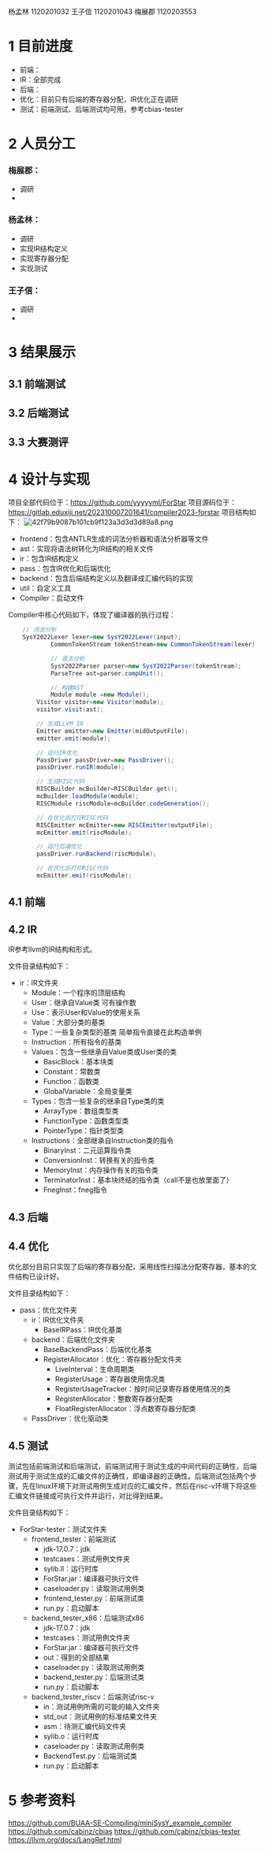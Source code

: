 杨孟林 1120201032
王子信 1120201043
梅展郡 1120203553

# 1 目前进度

- 前端：
- IR：全部完成
- 后端：
- 优化：目前只有后端的寄存器分配，IR优化正在调研
- 测试：前端测试、后端测试均可用，参考cbias-tester

# 2 人员分工

### 梅展郡：

- 调研
-

### 杨孟林：

- 调研
- 实现IR结构定义
- 实现寄存器分配
- 实现测试

### 王子信：

- 调研
-

# 3 结果展示
## 3.1 前端测试

## 3.2 后端测试

## 3.3 大赛测评

# 4 设计与实现
项目全部代码位于：https://github.com/yyyyyml/ForStar
项目源码位于：https://gitlab.eduxiji.net/202310007201641/compiler2023-forstar
项目结构如下：
![42f79b9087b101cb9f123a3d3d3d89a8.png](:/fc0d3d854b6c46b7b3417a33bd87a40d)

- frontend：包含ANTLR生成的词法分析器和语法分析器等文件
- ast：实现将语法树转化为IR结构的相关文件
- ir：包含IR结构定义
- pass：包含IR优化和后端优化
- backend：包含后端结构定义以及翻译成汇编代码的实现
- util：自定义工具
- Compiler：启动文件

Compiler中核心代码如下，体现了编译器的执行过程：

```java
    // 词法分析
	SysY2022Lexer lexer=new SysY2022Lexer(input);
            CommonTokenStream tokenStream=new CommonTokenStream(lexer);

            // 语法分析
            SysY2022Parser parser=new SysY2022Parser(tokenStream);
            ParseTree ast=parser.compUnit();

            // 构建AST
            Module module =new Module();
        Visitor visitor=new Visitor(module);
        visitor.visit(ast);

        // 生成LLVM IR
        Emitter emitter=new Emitter(midOutputFile);
        emitter.emit(module);

        // 运行IR优化
        PassDriver passDriver=new PassDriver();
        passDriver.runIR(module);

        // 生成RISC代码
        RISCBuilder mcBuilder=RISCBuilder.get();
        mcBuilder.loadModule(module);
        RISCModule riscModule=mcBuilder.codeGeneration();

        // 在优化前打印RISC代码
        RISCEmitter mcEmitter=new RISCEmitter(outputFile);
        mcEmitter.emit(riscModule);

        // 运行后端优化
        passDriver.runBackend(riscModule);

        // 在优化后打印RISC代码
        mcEmitter.emit(riscModule);

```

## 4.1 前端

## 4.2 IR

IR参考llvm的IR结构和形式。

文件目录结构如下：

- ir：IR文件夹
    - Module：一个程序的顶层结构
    - User：继承自Value类 可有操作数
    - Use：表示User和Value的使用关系
    - Value：大部分类的基类
    - Type：一些复杂类型的基类 简单指令直接在此构造单例
    - Instruction：所有指令的基类
    - Values：包含一些继承自Value类或User类的类
        - BasicBlock：基本块类
        - Constant：常数类
        - Function：函数类
        - GlobalVariable：全局变量类
    - Types：包含一些复杂的继承自Type类的类
        - ArrayType：数组类型类
        - FunctionType：函数类型类
        - PointerType：指针类型类
    - Instructions：全部继承自Instruction类的指令
        - BinaryInst：二元运算指令类
        - ConversionInst：转换有关的指令类
        - MemoryInst：内存操作有关的指令类
        - TerminatorInst：基本块终结的指令类（call不是也放里面了）
        - FnegInst：fneg指令

## 4.3 后端

## 4.4 优化

优化部分目前只实现了后端的寄存器分配，采用线性扫描法分配寄存器，基本的文件结构已设计好。

文件目录结构如下：

- pass：优化文件夹
    - ir：IR优化文件夹
        - BaseIRPass：IR优化基类
    - backend：后端优化文件夹
        - BaseBackendPass：后端优化基类
        - RegisterAllocator：优化：寄存器分配文件夹
            - LiveInterval：生命周期类
            - RegisterUsage：寄存器使用情况类
            - RegisterUsageTracker：按时间记录寄存器使用情况的类
            - RegisterAllocator：整数寄存器分配类
            - FloatRegisterAllocator：浮点数寄存器分配类
    - PassDriver：优化驱动类

## 4.5 测试

测试包括前端测试和后端测试，前端测试用于测试生成的中间代码的正确性，后端测试用于测试生成的汇编文件的正确性，即编译器的正确性。后端测试包括两个步骤，先在linux环境下对测试用例生成对应的汇编文件，然后在risc-v环境下将这些汇编文件链接成可执行文件并运行，对比得到结果。

文件目录结构如下：

- ForStar-tester：测试文件夹
    - frontend_tester：前端测试
        - jdk-17.0.7：jdk
        - testcases：测试用例文件夹
        - sylib.ll：运行时库
        - ForStar.jar：编译器可执行文件
        - caseloader.py：读取测试用例类
        - frontend_tester.py：前端测试类
        - run.py：启动脚本
    - backend_tester_x86：后端测试x86
        - jdk-17.0.7：jdk
        - testcases：测试用例文件夹
        - ForStar.jar：编译器可执行文件
        - out：得到的全部结果
        - caseloader.py：读取测试用例类
        - backend_tester.py：后端测试类
        - run.py：启动脚本
    - backend_tester_riscv：后端测试risc-v
        - in：测试用例所需的可能的输入文件夹
        - std_out：测试用例的标准结果文件夹
        - asm：待测汇编代码文件夹
        - sylib.o：运行时库
        - caseloader.py：读取测试用例类
        - BackendTest.py：后端测试类
        - run.py：启动脚本

# 5 参考资料

https://github.com/BUAA-SE-Compiling/miniSysY_example_compiler
https://github.com/cabinz/cbias
https://github.com/cabinz/cbias-tester
https://llvm.org/docs/LangRef.html